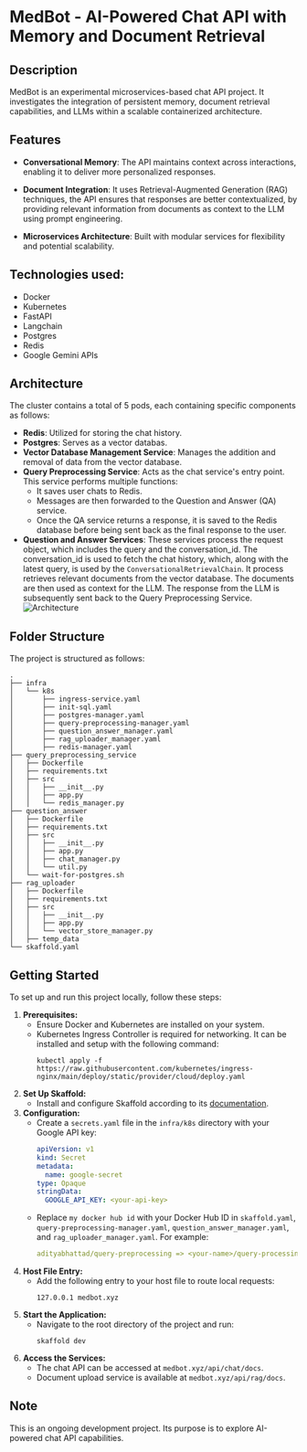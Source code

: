 # MedBot - AI-Powered Chat API with Memory and Document Retrieval

## Description

MedBot is an experimental microservices-based chat API project. It investigates the integration of persistent memory, document retrieval capabilities, and LLMs within a scalable containerized architecture.

## Features

- **Conversational Memory**: The API maintains context across interactions, enabling it to deliver more personalized responses.

- **Document Integration**: It uses Retrieval-Augmented Generation (RAG) techniques, the API ensures that responses are better contextualized, by providing relevant information from documents as context to the LLM using prompt engineering.

- **Microservices Architecture**: Built with modular services for flexibility and potential scalability.

## Technologies used:

- Docker
- Kubernetes
- FastAPI
- Langchain
- Postgres
- Redis
- Google Gemini APIs

## Architecture

The cluster contains a total of 5 pods, each containing specific components as follows:

- **Redis**: Utilized for storing the chat history.
- **Postgres**: Serves as a vector databas.
- **Vector Database Management Service**: Manages the addition and removal of data from the vector database.
- **Query Preprocessing Service**: Acts as the chat service's entry point. This service performs multiple functions:
   - It saves user chats to Redis.
   - Messages are then forwarded to the Question and Answer (QA) service.
   - Once the QA service returns a response, it is saved to the Redis database before being sent back as the final response to the user.
- **Question and Answer Services**: These services process the request object, which includes the query and the conversation_id. The conversation_id is used to fetch the chat history, which, along with the latest query, is used by the `ConversationalRetrievalChain`. It process retrieves relevant documents from the vector database. The documents are then used as context for the LLM. The response from the LLM is subsequently sent back to the Query Preprocessing Service.
![Architecture](https://github.com/consumer-ai-lab/microservices-based-chatbot-api/assets/93488388/465aaad8-31a1-4ca1-8136-72c6a46232db)


## Folder Structure

The project is structured as follows:

```
.
├── infra
│   └── k8s
│       ├── ingress-service.yaml
│       ├── init-sql.yaml
│       ├── postgres-manager.yaml
│       ├── query-preprocessing-manager.yaml
│       ├── question_answer_manager.yaml
│       ├── rag_uploader_manager.yaml
│       ├── redis-manager.yaml
├── query_preprocessing_service
│   ├── Dockerfile
│   ├── requirements.txt
│   ├── src
│   │   ├── __init__.py
│   │   ├── app.py
│   │   └── redis_manager.py
├── question_answer
│   ├── Dockerfile
│   ├── requirements.txt
│   ├── src
│   │   ├── __init__.py
│   │   ├── app.py
│   │   ├── chat_manager.py
│   │   └── util.py
│   └── wait-for-postgres.sh
├── rag_uploader
│   ├── Dockerfile
│   ├── requirements.txt
│   ├── src
│   │   ├── __init__.py
│   │   ├── app.py
│   │   └── vector_store_manager.py
│   ├── temp_data
└── skaffold.yaml
```

## Getting Started

To set up and run this project locally, follow these steps:

1. **Prerequisites:**
   - Ensure Docker and Kubernetes are installed on your system.
   - Kubernetes Ingress Controller is required for networking. It can be installed and setup with the following command:
     ```shell
     kubectl apply -f https://raw.githubusercontent.com/kubernetes/ingress-nginx/main/deploy/static/provider/cloud/deploy.yaml
     ```
2. **Set Up Skaffold:**
   - Install and configure Skaffold according to its [documentation](https://skaffold.dev/docs/).
3. **Configuration:**
   - Create a `secrets.yaml` file in the `infra/k8s` directory with your Google API key:
     ```yaml
     apiVersion: v1
     kind: Secret
     metadata:
       name: google-secret
     type: Opaque
     stringData:
       GOOGLE_API_KEY: <your-api-key>
     ```
   - Replace `my docker hub id` with your Docker Hub ID in `skaffold.yaml`, `query-preprocessing-manager.yaml`, `question_answer_manager.yaml`, and `rag_uploader_manager.yaml`. For example:
     ```yaml
     adityabhattad/query-preprocessing => <your-name>/query-processing
     ```
4. **Host File Entry:**
   - Add the following entry to your host file to route local requests:
     ```text
     127.0.0.1 medbot.xyz
     ```
5. **Start the Application:**
   - Navigate to the root directory of the project and run:
     ```shell
     skaffold dev
     ```
6. **Access the Services:**
   - The chat API can be accessed at `medbot.xyz/api/chat/docs`.
   - Document upload service is available at `medbot.xyz/api/rag/docs`.

## Note

This is an ongoing development project. Its purpose is to explore AI-powered chat API capabilities.
